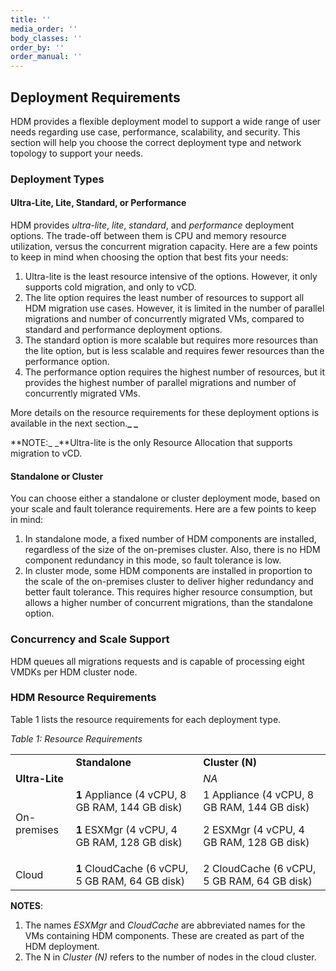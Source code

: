 ```yaml
---
title: ''
media_order: ''
body_classes: ''
order_by: ''
order_manual: ''
---
```


## Deployment Requirements

HDM provides a flexible deployment model to support a wide range of user needs regarding use case, performance, scalability, and security. This section will help you choose the correct deployment type and network topology to support your needs. 


### Deployment Types 


#### Ultra-Lite, Lite, Standard, or Performance

HDM provides _ultra-lite_, _lite_, _standard_, and _performance_ deployment options. The trade-off between them is CPU and memory resource utilization, versus the concurrent migration capacity. Here are a few points to keep in mind when choosing the option that best fits your needs:



1. Ultra-lite is the least resource intensive of the options. However, it only supports cold migration, and only to vCD.
2. The lite option requires the least number of resources to support all HDM migration use cases. However, it is limited in the number of parallel migrations and number of concurrently migrated VMs, compared to standard and performance deployment options.
3. The standard option is more scalable but requires more resources than the lite option, but is less scalable and requires fewer resources than the performance option.
4. The performance option requires the highest number of resources, but it provides the highest number of parallel migrations and number of concurrently migrated VMs.

More details on the resource requirements for these deployment options is available in the next section.**_ _**

**NOTE:_ _**Ultra-lite is the only Resource Allocation that supports migration to vCD.


#### Standalone or Cluster

You can choose either a standalone or cluster deployment mode, based on your scale and fault tolerance requirements. Here are a few points to keep in mind:



1. In standalone mode, a fixed number of HDM components are installed, regardless of the size of the on-premises cluster. Also, there is no HDM component redundancy in this mode, so fault tolerance is low.
2. In cluster mode, some HDM components are installed in proportion to the scale of the on-premises cluster to deliver higher redundancy and better fault tolerance. This requires higher resource consumption, but allows a higher number of concurrent migrations, than the standalone option.


### Concurrency and Scale Support 

HDM queues all migrations requests and is capable of processing eight VMDKs per HDM cluster node. 

	


### HDM Resource Requirements

Table 1 lists the resource requirements for each deployment type.

_Table 1: Resource Requirements_


<table>
  <tr>
   <td><em> </em>
   </td>
   <td><strong>Standalone</strong>
   </td>
   <td><strong>Cluster (N)</strong>
   </td>
  </tr>
  <tr>
   <td><strong>Ultra-Lite</strong>
   </td>
   <td>
   </td>
   <td><em>NA</em>
   </td>
  </tr>
  <tr>
   <td>On-premises
   </td>
   <td><strong>1</strong> Appliance (4 vCPU, 8 GB RAM, 144 GB disk)
<p>
<strong>1</strong> ESXMgr (4 vCPU, 4 GB RAM, 128 GB disk)
   </td>
   <td>1 Appliance (4 vCPU, 8 GB RAM, 144 GB disk)
<p>
2 ESXMgr (4 vCPU, 4 GB RAM, 128 GB disk)
   </td>
  </tr>
  <tr>
   <td>Cloud
   </td>
   <td><strong>1</strong> CloudCache (6 vCPU, 5 GB RAM, 64 GB disk)
   </td>
   <td>2 CloudCache (6 vCPU, 5 GB RAM, 64 GB disk)
   </td>
  </tr>
</table>


**NOTES**: 



1. The names _ESXMgr_ and _CloudCache_ are abbreviated names for the VMs containing HDM components. These are created as part of the HDM deployment.
2. The N in _Cluster (N)_ refers to the number of nodes in the cloud cluster.

